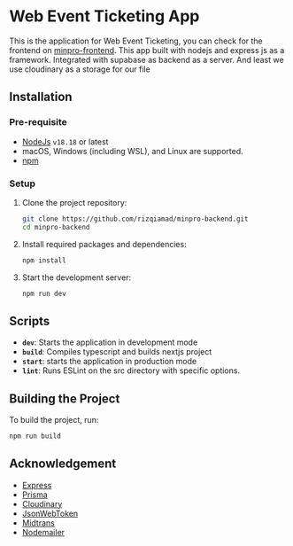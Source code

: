 # Web Event Ticketing App

This is the application for Web Event Ticketing, you can check for the frontend on [minpro-frontend](https://github.com/rizqiamad/minpro-frontend). This app built with nodejs and express js as a framework. Integrated with supabase as backend as a server. And least we use cloudinary as a storage for our file

## Installation

### Pre-requisite

- [NodeJs](https://nodejs.org/en/download/package-manager) `v18.18` or latest
- macOS, Windows (including WSL), and Linux are supported.
- [npm](https://www.npmjs.com/get-npm)

### Setup

1. Clone the project repository:

   ```bash
   git clone https://github.com/rizqiamad/minpro-backend.git
   cd minpro-backend
   ```

2. Install required packages and dependencies:

   ```bash
   npm install
   ```

3. Start the development server:

   ```bash
   npm run dev
   ```

## Scripts

- **`dev`**: Starts the application in development mode
- **`build`**: Compiles typescript and builds nextjs project
- **`start`**: starts the application in production mode
- **`lint`**: Runs ESLint on the src directory with specific options.

## Building the Project

To build the project, run:

```bash
npm run build
```

## Acknowledgement

- [Express](https://expressjs.com/)
- [Prisma](https://www.prisma.io/)
- [Cloudinary](https://cloudinary.com/)
- [JsonWebToken](https://jwt.io/)
- [Midtrans](https://docs.midtrans.com/)
- [Nodemailer](https://www.nodemailer.com/)
